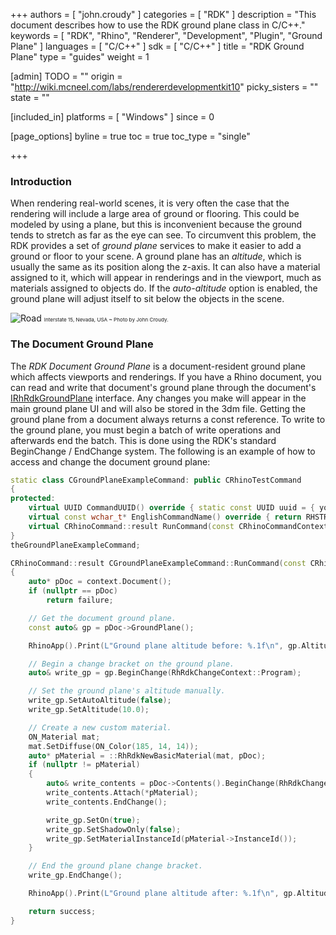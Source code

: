 +++
authors = [ "john.croudy" ]
categories = [ "RDK" ]
description = "This document describes how to use the RDK ground plane class in C/C++."
keywords = [ "RDK", "Rhino", "Renderer", "Development", "Plugin", "Ground Plane" ]
languages = [ "C/C++" ]
sdk = [ "C/C++" ]
title = "RDK Ground Plane"
type = "guides"
weight = 1

[admin]
TODO = ""
origin = "http://wiki.mcneel.com/labs/rendererdevelopmentkit10"
picky_sisters = ""
state = ""

[included_in]
platforms = [ "Windows" ]
since = 0

[page_options]
byline = true
toc = true
toc_type = "single"

+++
### Introduction
When rendering real-world scenes, it is very often the case that the rendering will include a large area of ground or flooring. This could be modeled by using a plane, but this is inconvenient because the ground tends to stretch as far as the eye can see. To circumvent this problem, the RDK provides a set of _ground plane_ services to make it easier to add a ground or floor to your scene. A ground plane has an _altitude_, which is usually the same as its position along the z-axis. It can also have a material assigned to it, which will appear in renderings and in the viewport, much as materials assigned to objects do. If the _auto-altitude_ option is enabled, the ground plane will adjust itself to sit below the objects in the scene.

![Road](/images/rdk-ground-plane-road.jpg)
<small><small><small>Interstate 15, Nevada, USA ~ Photo by John Croudy.</small></small></small>

### The Document Ground Plane
The _RDK Document Ground Plane_ is a document-resident ground plane which affects viewports and renderings. If you have a Rhino document, you can read and write that document's ground plane through the document's [IRhRdkGroundPlane](/api/cpp/class_i_rh_rdk_ground_plane.html) interface. Any changes you make will appear in the main ground plane UI and will also be stored in the 3dm file. Getting the ground plane from a document always returns a const reference. To write to the ground plane, you must begin a batch of write operations and afterwards end the batch. This is done using the RDK's standard BeginChange / EndChange system. The following is an example of how to access and change the document ground plane:
```cpp
static class CGroundPlaneExampleCommand: public CRhinoTestCommand
{
protected:
	virtual UUID CommandUUID() override { static const UUID uuid = { your_uuid_here } }; return uuid; }
	virtual const wchar_t* EnglishCommandName() override { return RHSTR_LIT(L"MyGroundPlaneCmd"); }
	virtual CRhinoCommand::result RunCommand(const CRhinoCommandContext& context) override;
}
theGroundPlaneExampleCommand;

CRhinoCommand::result CGroundPlaneExampleCommand::RunCommand(const CRhinoCommandContext& context)
{
	auto* pDoc = context.Document();
	if (nullptr == pDoc)
		return failure;

	// Get the document ground plane.
	const auto& gp = pDoc->GroundPlane();

	RhinoApp().Print(L"Ground plane altitude before: %.1f\n", gp.Altitude());

	// Begin a change bracket on the ground plane.
	auto& write_gp = gp.BeginChange(RhRdkChangeContext::Program);

	// Set the ground plane's altitude manually.
	write_gp.SetAutoAltitude(false);
	write_gp.SetAltitude(10.0);

	// Create a new custom material.
	ON_Material mat;
	mat.SetDiffuse(ON_Color(185, 14, 14));
	auto* pMaterial = ::RhRdkNewBasicMaterial(mat, pDoc);
	if (nullptr != pMaterial)
	{
		auto& write_contents = pDoc->Contents().BeginChange(RhRdkChangeContext::Program);
		write_contents.Attach(*pMaterial);
		write_contents.EndChange();

		write_gp.SetOn(true);
		write_gp.SetShadowOnly(false);
		write_gp.SetMaterialInstanceId(pMaterial->InstanceId());
	}

	// End the ground plane change bracket.
	write_gp.EndChange();

	RhinoApp().Print(L"Ground plane altitude after: %.1f\n", gp.Altitude());

	return success;
}
```
